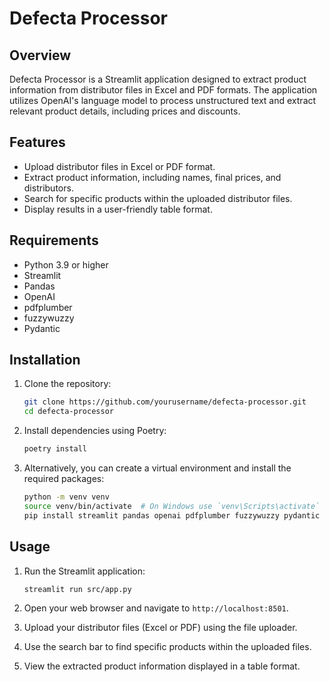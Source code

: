 # Defecta Processor

## Overview

Defecta Processor is a Streamlit application designed to extract product information from distributor files in Excel and PDF formats. The application utilizes OpenAI's language model to process unstructured text and extract relevant product details, including prices and discounts.

## Features

- Upload distributor files in Excel or PDF format.
- Extract product information, including names, final prices, and distributors.
- Search for specific products within the uploaded distributor files.
- Display results in a user-friendly table format.

## Requirements

- Python 3.9 or higher
- Streamlit
- Pandas
- OpenAI
- pdfplumber
- fuzzywuzzy
- Pydantic

## Installation

1. Clone the repository:

   ```bash
   git clone https://github.com/yourusername/defecta-processor.git
   cd defecta-processor
   ```

2. Install dependencies using Poetry:

   ```bash
   poetry install
   ```

3. Alternatively, you can create a virtual environment and install the required packages:
   ```bash
   python -m venv venv
   source venv/bin/activate  # On Windows use `venv\Scripts\activate`
   pip install streamlit pandas openai pdfplumber fuzzywuzzy pydantic
   ```

## Usage

1. Run the Streamlit application:

   ```bash
   streamlit run src/app.py
   ```

2. Open your web browser and navigate to `http://localhost:8501`.

3. Upload your distributor files (Excel or PDF) using the file uploader.

4. Use the search bar to find specific products within the uploaded files.

5. View the extracted product information displayed in a table format.
